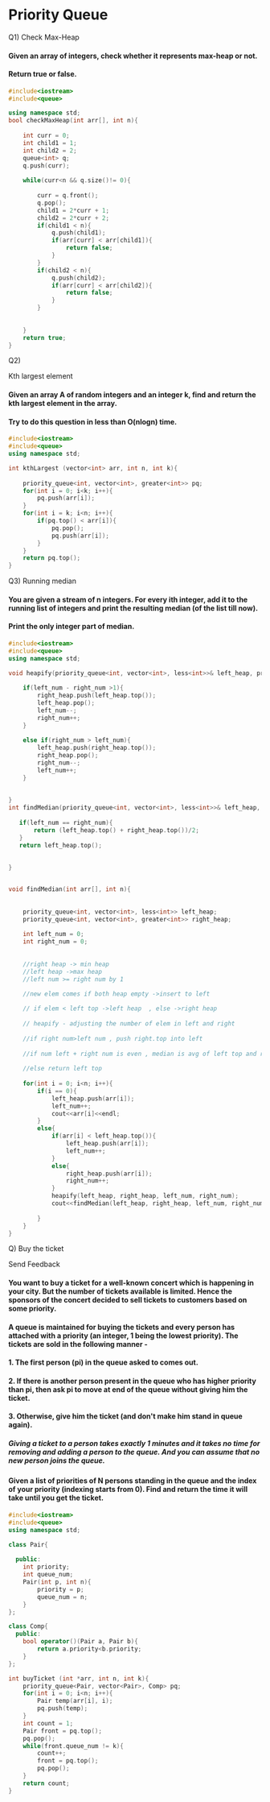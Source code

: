 <h1>Priority Queue</h1>

Q1) Check Max-Heap

#### Given an array of integers, check whether it represents max-heap or not.

#### Return true or false.

```c++
#include<iostream>
#include<queue>

using namespace std;
bool checkMaxHeap(int arr[], int n){
    
    int curr = 0;
    int child1 = 1;
    int child2 = 2;
    queue<int> q;
    q.push(curr);
    
    while(curr<n && q.size()!= 0){
        
        curr = q.front();
        q.pop();
        child1 = 2*curr + 1;
        child2 = 2*curr + 2;
        if(child1 < n){
            q.push(child1);
            if(arr[curr] < arr[child1]){
                return false;
            }
        }
        if(child2 < n){
            q.push(child2);
            if(arr[curr] < arr[child2]){
                return false;
            }
        }        
        
        
    }
    return true;
}

```



Q2) 

Kth largest element

#### Given an array A of random integers and an integer k, find and return the kth largest element in the array.

#### Try to do this question in less than O(nlogn) time.

```c++
#include<iostream>
#include<queue>
using namespace std;

int kthLargest (vector<int> arr, int n, int k){
    
    priority_queue<int, vector<int>, greater<int>> pq;
    for(int i = 0; i<k; i++){
        pq.push(arr[i]);
    }
    for(int i = k; i<n; i++){
        if(pq.top() < arr[i]){
            pq.pop();
            pq.push(arr[i]);
        }
    }
    return pq.top();
}

```

Q3) Running median

#### You are given a stream of n integers. For every ith integer, add it to the running list of integers and print the resulting median (of the list till now).

#### Print the only integer part of median.

```c++
#include<iostream>
#include<queue>
using namespace std;

void heapify(priority_queue<int, vector<int>, less<int>>& left_heap, priority_queue<int, vector<int>, greater<int>>& right_heap, int& left_num, int& right_num ){
    
    if(left_num - right_num >1){
        right_heap.push(left_heap.top());
        left_heap.pop();
        left_num--;
        right_num++;
    }
    
    else if(right_num > left_num){
        left_heap.push(right_heap.top());
        right_heap.pop();
        right_num--;
        left_num++;
    }
    
    
}
int findMedian(priority_queue<int, vector<int>, less<int>>& left_heap, priority_queue<int, vector<int>, greater<int>>& right_heap, int& left_num, int& right_num ){
    
   if(left_num == right_num){
       return (left_heap.top() + right_heap.top())/2;
   }
   return left_heap.top();
    
    
}


void findMedian(int arr[], int n){
    
    
    priority_queue<int, vector<int>, less<int>> left_heap;
    priority_queue<int, vector<int>, greater<int>> right_heap;
    
    int left_num = 0;
    int right_num = 0;
    
    
    //right heap -> min heap
    //left heap ->max heap
    //left num >= right num by 1

    //new elem comes if both heap empty ->insert to left 
    
    // if elem < left top ->left heap  , else ->right heap
    
    // heapify - adjusting the number of elem in left and right
    
    //if right num>left num , push right.top into left 
    
    //if num left + right num is even , median is avg of left top and right top
    
    //else return left top
    
    for(int i = 0; i<n; i++){
        if(i == 0){
            left_heap.push(arr[i]);
            left_num++;
            cout<<arr[i]<<endl;
        }
        else{
            if(arr[i] < left_heap.top()){
                left_heap.push(arr[i]);
                left_num++;
            }
            else{
                right_heap.push(arr[i]);
                right_num++;
            }
            heapify(left_heap, right_heap, left_num, right_num);
            cout<<findMedian(left_heap, right_heap, left_num, right_num)<<endl;
            
        }
    }
}

```

Q) Buy the ticket

Send Feedback

#### You want to buy a ticket for a well-known concert which is happening in your city. But the number of tickets available is limited. Hence the sponsors of the concert decided to sell tickets to customers based on some priority.

#### A queue is maintained for buying the tickets and every person has attached with a priority (an integer, 1 being the lowest priority). The tickets are sold in the following manner -

#### 1. The first person (pi) in the queue asked to comes out.

#### 2. If there is another person present in the queue who has higher priority than pi, then ask pi to move at end of the queue without giving him the ticket.

#### 3. Otherwise, give him the ticket (and don't make him stand in queue again).

##### Giving a ticket to a person takes exactly 1 minutes and it takes no time for removing and adding a person to the queue. And you can assume that no new person joins the queue.

#### Given a list of priorities of N persons standing in the queue and the index of your priority (indexing starts from 0). Find and return the time it will take until you get the ticket.

```c++
#include<iostream>
#include<queue>
using namespace std;

class Pair{
    
  public:
    int priority;
    int queue_num;
    Pair(int p, int n){
        priority = p;
        queue_num = n;
    }
};

class Comp{
  public:
    bool operator()(Pair a, Pair b){
        return a.priority<b.priority;
    }    
};

int buyTicket (int *arr, int n, int k){
    priority_queue<Pair, vector<Pair>, Comp> pq;
    for(int i = 0; i<n; i++){
        Pair temp(arr[i], i);
        pq.push(temp);
    }
    int count = 1;
    Pair front = pq.top();
    pq.pop();
    while(front.queue_num != k){
        count++;
        front = pq.top();
        pq.pop();
    }
    return count;
}

```

